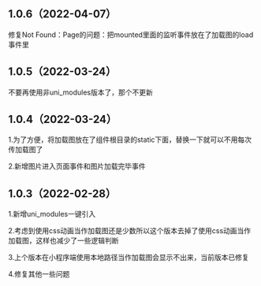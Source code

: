 ## 1.0.6（2022-04-07）
修复Not Found：Page的问题：把mounted里面的监听事件放在了加载图的load事件里
## 1.0.5（2022-03-24）
不要再使用非uni_modules版本了，那个不更新
## 1.0.4（2022-03-24）
1.为了方便，将加载图放在了组件根目录的static下面，替换一下就可以不用每次传加载图了

2.新增图片进入页面事件和图片加载完毕事件
## 1.0.3（2022-02-28）
1.新增uni_modules一键引入

2.考虑到使用css动画当作加载图还是少数所以这个版本去掉了使用css动画当作加载图，这样也减少了一些逻辑判断

3.上个版本在小程序端使用本地路径当作加载图会显示不出来，当前版本已修复

4.修复其他一些问题

